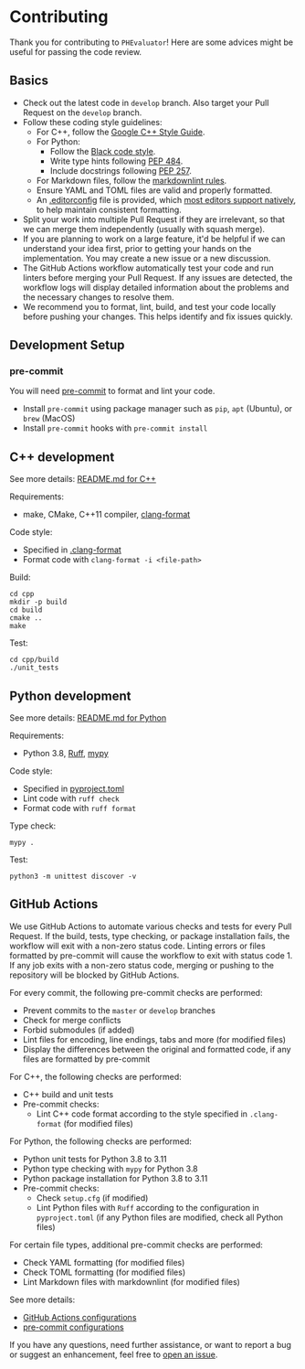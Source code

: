 # Contributing

Thank you for contributing to `PHEvaluator`! Here are some advices might be useful
for passing the code review.

## Basics

* Check out the latest code in `develop` branch. Also target your Pull Request on
  the `develop` branch.
* Follow these coding style guidelines:
  * For C++, follow the [Google C++ Style Guide](https://google.github.io/styleguide/cppguide.html).
  * For Python:
    * Follow the [Black code style](https://black.readthedocs.io/en/stable/the_black_code_style/current_style.html).
    * Write type hints following [PEP 484](https://www.python.org/dev/peps/pep-0484/).
    * Include docstrings following [PEP 257](https://www.python.org/dev/peps/pep-0257/).
  * For Markdown files, follow the [markdownlint rules](https://github.com/DavidAnson/markdownlint).
  * Ensure YAML and TOML files are valid and properly formatted.
  * An [.editorconfig](.editorconfig)
    file is provided, which [most editors support natively](https://editorconfig.org/),
    to help maintain consistent formatting.
* Split your work into multiple Pull Request if they are irrelevant, so that we can
  merge them independently (usually with squash merge).
* If you are planning to work on a large feature, it'd be helpful if we can
  understand your idea first, prior to getting your hands on the implementation.
  You may create a new issue or a new discussion.
* The GitHub Actions workflow automatically test your code and run linters before
  merging your Pull Request.
  If any issues are detected, the workflow logs will display detailed information
  about the problems and the necessary changes to resolve them.
* We recommend you to format, lint, build, and test your code locally before pushing
  your changes. This helps identify and fix issues quickly.

## Development Setup

### pre-commit

You will need [pre-commit](https://pre-commit.com/) to format and lint your code.

* Install `pre-commit` using package manager such as `pip`, `apt` (Ubuntu), or `brew`
  (MacOS)
* Install `pre-commit` hooks with `pre-commit install`

## C++ development

See more details: [README.md for C++](cpp/README.md)

Requirements:

* make, CMake, C++11 compiler, [clang-format](https://clang.llvm.org/docs/ClangFormat.html)

Code style:

* Specified in [.clang-format](cpp/.clang-format)
* Format code with `clang-format -i <file-path>`

Build:

```shell
cd cpp
mkdir -p build
cd build
cmake ..
make
```

Test:

```shell
cd cpp/build
./unit_tests
```

## Python development

See more details: [README.md for Python](python/README.md#contributing)

Requirements:

* Python 3.8, [Ruff](https://docs.astral.sh/ruff/), [mypy](https://mypy-lang.org/)

Code style:

* Specified in [pyproject.toml](python/pyproject.toml)
* Lint code with `ruff check`
* Format code with `ruff format`

Type check:

```shell
mypy .
```

Test:

```shell
python3 -m unittest discover -v
```

## GitHub Actions

We use GitHub Actions to automate various checks and tests for every Pull Request.
If the build, tests, type checking, or package installation fails, the workflow will
exit with a non-zero status code. Linting errors or files formatted by pre-commit
will cause the workflow to exit with status code 1. If any job exits with a non-zero
status code, merging or pushing to the repository will be blocked by GitHub Actions.

For every commit, the following pre-commit checks are performed:

* Prevent commits to the `master` or `develop` branches
* Check for merge conflicts
* Forbid submodules (if added)
* Lint files for encoding, line endings, tabs and more (for modified files)
* Display the differences between the original and formatted code, if any files
  are formatted by pre-commit

For C++, the following checks are performed:

* C++ build and unit tests
* Pre-commit checks:
  * Lint C++ code format according to the style specified in `.clang-format` (for
    modified files)

For Python, the following checks are performed:

* Python unit tests for Python 3.8 to 3.11
* Python type checking with `mypy` for Python 3.8
* Python package installation for Python 3.8 to 3.11
* Pre-commit checks:
  * Check `setup.cfg` (if modified)
  * Lint Python files with `Ruff` according to the configuration in `pyproject.toml`
    (if any Python files are modified, check all Python files)

For certain file types, additional pre-commit checks are performed:

* Check YAML formatting (for modified files)
* Check TOML formatting (for modified files)
* Lint Markdown files with markdownlint (for modified files)

See more details:

* [GitHub Actions configurations](.github/workflows/ci.yml)
* [pre-commit configurations](.pre-commit-config.yaml)

If you have any questions, need further assistance, or want to report
a bug or suggest an enhancement, feel free to [open an issue](https://github.com/HenryRLee/PokerHandEvaluator/issues).
